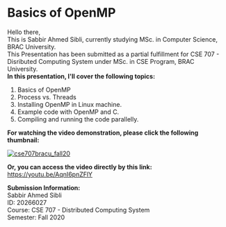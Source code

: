 # Basics of OpenMP
Hello there,  
This is Sabbir Ahmed Sibli, currently studying MSc. in Computer Science, BRAC University.  
This Presentation has been submitted as a partial fulfillment for CSE 707 - Disributed Computing System under MSc. in CSE Program, BRAC University.  
**In this presentation, I'll cover the following topics:**  
1. Basics of OpenMP  
2. Process vs. Threads  
3. Installing OpenMP in Linux machine.  
4. Example code with OpenMP and C.  
5. Compiling and running the code parallelly.    

**For watching the video demonstration, please click the following thumbnail:**  

[![cse707bracu_fall20](https://www.youtube.com/watch?v=AqnI6pnZFlY/0.jpg)](https://www.youtube.com/watch?v=AqnI6pnZFlY)

**Or, you can access the video directly by this link:** https://youtu.be/AqnI6pnZFlY

**Submission Information:**  
Sabbir Ahmed Sibli  
ID: 20266027  
Course: CSE 707 - Distributed Computing System  
Semester: Fall 2020  

